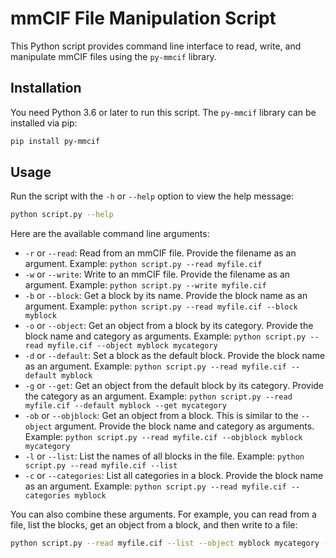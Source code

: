 # mmCIF File Manipulation Script

This Python script provides command line interface to read, write, and manipulate mmCIF files using the `py-mmcif` library. 

## Installation

You need Python 3.6 or later to run this script. The `py-mmcif` library can be installed via pip:

```bash
pip install py-mmcif
```

## Usage

Run the script with the `-h` or `--help` option to view the help message:

```bash
python script.py --help
```

Here are the available command line arguments:

- `-r` or `--read`: Read from an mmCIF file. Provide the filename as an argument. 
    Example: `python script.py --read myfile.cif`
- `-w` or `--write`: Write to an mmCIF file. Provide the filename as an argument. 
    Example: `python script.py --write myfile.cif`
- `-b` or `--block`: Get a block by its name. Provide the block name as an argument.
    Example: `python script.py --read myfile.cif --block myblock`
- `-o` or `--object`: Get an object from a block by its category. Provide the block name and category as arguments.
    Example: `python script.py --read myfile.cif --object myblock mycategory`
- `-d` or `--default`: Set a block as the default block. Provide the block name as an argument.
    Example: `python script.py --read myfile.cif --default myblock`
- `-g` or `--get`: Get an object from the default block by its category. Provide the category as an argument.
    Example: `python script.py --read myfile.cif --default myblock --get mycategory`
- `-ob` or `--objblock`: Get an object from a block. This is similar to the `--object` argument. Provide the block name and category as arguments.
    Example: `python script.py --read myfile.cif --objblock myblock mycategory`
- `-l` or `--list`: List the names of all blocks in the file.
    Example: `python script.py --read myfile.cif --list`
- `-c` or `--categories`: List all categories in a block. Provide the block name as an argument.
    Example: `python script.py --read myfile.cif --categories myblock`

You can also combine these arguments. For example, you can read from a file, list the blocks, get an object from a block, and then write to a file:

```bash
python script.py --read myfile.cif --list --object myblock mycategory --write myfile.cif
```

